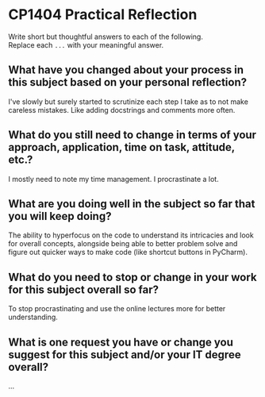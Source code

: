 # CP1404 Practical Reflection

Write short but thoughtful answers to each of the following.  
Replace each `...` with your meaningful answer.

## What have you changed about your process in this subject based on your personal reflection?

I've slowly but surely started to scrutinize each step I take as to not make careless mistakes. Like adding docstrings
and comments more often.

## What do you still need to change in terms of your approach, application, time on task, attitude, etc.?

I mostly need to note my time management. I procrastinate a lot.

## What are you doing well in the subject so far that you will keep doing?

The ability to hyperfocus on the code to understand its intricacies and look for overall concepts, alongside 
being able to better problem solve and figure out quicker ways to make code (like shortcut buttons in PyCharm).

## What do you need to stop or change in your work for this subject overall so far?

To stop procrastinating and use the online lectures more for better understanding.

## What is one request you have or change you suggest for this subject and/or your IT degree overall?

...
